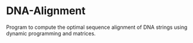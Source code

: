 # DNA-Alignment
Program to compute the optimal sequence alignment of DNA strings using dynamic programming and matrices.
